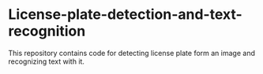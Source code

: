 # License-plate-detection-and-text-recognition
This repository contains code for detecting license plate form an image and recognizing text with it. 
